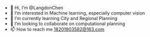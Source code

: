 - 👋 Hi, I’m @LangdonChen
- 👀 I’m interested in Machine learning, especially computer vision
- 🌱 I’m currently learning City and Regional Planning
- 💞️ I’m looking to collaborate on computational planning
- 📫 How to reach me 18201903582@163.com

<!---
LangdonChen/LangdonChen is a ✨ special ✨ repository because its `README.md` (this file) appears on your GitHub profile.
You can click the Preview link to take a look at your changes.
--->
